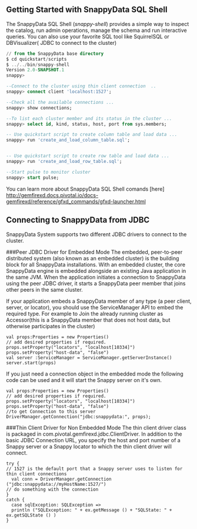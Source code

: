 ## Getting Started with SnappyData SQL Shell

The SnappyData SQL Shell (_snappy-shell_) provides a simple way to inspect the catalog,  run admin operations,  manage the schema and run interactive queries. You can also use your favorite SQL tool like SquirrelSQL or DBVisualizer( JDBC to connect to the cluster)

```sql
// from the SnappyData base directory
$ cd quickstart/scripts
$ ../../bin/snappy-shell
Version 2.0-SNAPSHOT.1
snappy> 

--Connect to the cluster using thin client connection  ..
snappy> connect client 'localhost:1527';

--Check all the available connections ...
snappy> show connections; 

--To list each cluster member and its status in the cluster ...
snappy> select id, kind, status, host, port from sys.members;

-- Use quickstart script to create column table and load data ...
snappy> run 'create_and_load_column_table.sql';


-- Use quickstart script to create row table and load data ...
snappy> run 'create_and_load_row_table.sql';

--Start pulse to monitor cluster
snappy> start pulse;
```

You can learn more about SnappyData SQL Shell comands [here] http://gemfirexd.docs.pivotal.io/docs-gemfirexd/reference/gfxd_commands/gfxd-launcher.html



## Connecting to SnappyData from JDBC

SnappyData System supports two different JDBC drivers to connect to the cluster.

###Peer JDBC Driver for Embedded Mode
The embedded, peer-to-peer distributed system (also known as an embedded cluster) is the building block for all SnappyData installations. With an embedded cluster, the core SnappyData engine is embedded alongside an existing Java application in the same JVM. When the application initiates a connection to SnappyData using the peer JDBC driver, it starts a SnappyData peer member that joins other peers in the same cluster. 

If your application embeds a SnappyData member of any type (a peer client, server, or locator), you should use the ServiceManager API to embed the required type. For example to Join the already running cluster as Accessor(this is a SnappyData member that does not host data, but otherwise participates in the cluster) 

```
val props:Properties = new Properties()
// add desired properties if required.
props.setProperty("locators", "localhost[10334]")
props.setProperty("host-data", "false")
val server :ServiceManager = ServiceManager.getServerInstance()
server.start(props)

```

If you just need a connection object in the embedded mode the following code can be used and it will start the Snappy server on it's own.
```
val props:Properties = new Properties()
// add desired properties if required.
props.setProperty("locators", "localhost[10334]")
props.setProperty("host-data", "false")
//to get Connection to this server
DriverManager.getConnection("jdbc:snappydata:", props);
```


###Thin Client Driver for Non Embedded Mode
The thin client driver class is packaged in com.pivotal.gemfirexd.jdbc.ClientDriver. In addition to the basic JDBC Connection URL, you specify the host and port number of a Snappy server or a Snappy locator to which the thin client driver will connect. 

```
try {
// 1527 is the default port that a Snappy server uses to listen for thin client connections
  val conn = DriverManager.getConnection ("jdbc:snappydata://myHostName:1527/")
// do something with the connection
}
catch {
  case sqlException: SQLException =>
  println ("SQLException: " + ex.getMessage () + "SQLState: " + ex.getSQLState () )
}
```







